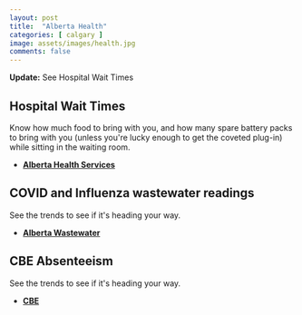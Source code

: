 ```yaml
---
layout: post
title:  "Alberta Health"
categories: [ calgary ]
image: assets/images/health.jpg
comments: false
---
```


<div markdown="span" class="alert alert-info" role="alert">
    <i class="fa fa-info-circle"></i> 
    <b>Update:</b> See Hospital Wait Times
</div>


## Hospital Wait Times

Know how much food to bring with you, and how many spare battery packs to bring with you (unless you're lucky enough to get the coveted plug-in) while sitting in the waiting room.

+ **[Alberta Health Services](https://www.albertahealthservices.ca/waittimes/waittimes.aspx/)**


## COVID and Influenza wastewater readings

See the trends to see if it's heading your way.

+ **[Alberta Wastewater](https://covid-tracker.chi-csm.ca/)**


## CBE Absenteeism

See the trends to see if it's heading your way.

+ **[CBE](https://cbe.ab.ca/about-us/school-culture-and-environment/health-and-wellness-in-school/Pages/coronavirus.aspx/)**

